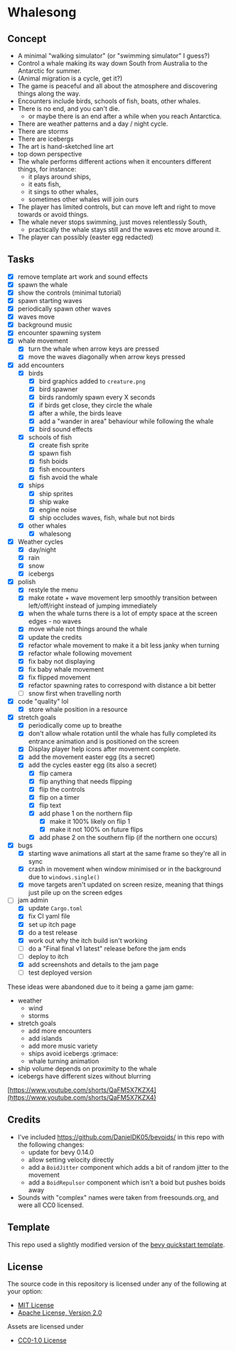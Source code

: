 # Whalesong

## Concept

- A minimal "walking simulator" (or "swimming simulator" I guess?)
- Control a whale making its way down South from Australia to the Antarctic for summer.
- (Animal migration is a cycle, get it?)
- The game is peaceful and all about the atmosphere and discovering things along the way.
- Encounters include birds, schools of fish, boats, other whales.
- There is no end, and you can't die.
  - or maybe there is an end after a while when you reach Antarctica.
- There are weather patterns and a day / night cycle. 
- There are storms
- There are icebergs
- The art is hand-sketched line art
- top down perspective
- The whale performs different actions when it encounters different things, for instance:
  - it plays around ships,
  - it eats fish,
  - it sings to other whales,
  - sometimes other whales will join ours
- The player has limited controls, but can move left and right to move towards or avoid things.
- The whale never stops swimming, just moves relentlessly South,
  - practically the whale stays still and the waves etc move around it.
- The player can possibly (easter egg redacted)


## Tasks

- [x] remove template art work and sound effects
- [x] spawn the whale
- [x] show the controls (minimal tutorial)
- [x] spawn starting waves
- [x] periodically spawn other waves
- [x] waves move
- [x] background music
- [x] encounter spawning system
- [x] whale movement
  - [x] turn the whale when arrow keys are pressed
  - [x] move the waves diagonally when arrow keys pressed
- [x] add encounters
  - [x] birds
    - [x] bird graphics added to `creature.png`
    - [x] bird spawner
    - [x] birds randomly spawn every X seconds
    - [x] if birds get close, they circle the whale
    - [x] after a while, the birds leave
    - [x] add a "wander in area" behaviour while following the whale
    - [x] bird sound effects
  - [x] schools of fish
    - [x] create fish sprite
    - [x] spawn fish
    - [x] fish boids
    - [x] fish encounters
    - [x] fish avoid the whale
  - [x] ships
    - [x] ship sprites
    - [x] ship wake
    - [x] engine noise
    - [x] ship occludes waves, fish, whale but not birds
  - [x] other whales
    - [x] whalesong
- [x] Weather cycles
  - [x] day/night
  - [x] rain
  - [x] snow
  - [x] icebergs
- [x] polish
  - [x] restyle the menu
  - [x] make rotate + wave movement lerp smoothly transition between left/off/right instead of jumping immediately
  - [x] when the whale turns there is a lot of empty space at the screen edges - no waves
  - [x] move whale not things around the whale
  - [x] update the credits
  - [x] refactor whale movement to make it a bit less janky when turning
  - [x] refactor whale following movement
  - [x] fix baby not displaying
  - [x] fix baby whale movement
  - [x] fix flipped movement
  - [x] refactor spawning rates to correspond with distance a bit better
  - [ ] snow first when travelling north
- [x] code "quality" lol
  - [x] store whale position in a resource
- [x] stretch goals
  - [x] periodically come up to breathe
  - [x] don't allow whale rotation until the whale has fully completed its entrance animation and is positioned on the screen
  - [x] Display player help icons after movement complete.
  - [x] add the movement easter egg (its a secret)
  - [x] add the cycles easter egg (its also a secret)
    - [x] flip camera
    - [x] flip anything that needs flipping
    - [x] flip the controls
    - [x] flip on a timer
    - [x] flip text
    - [x] add phase 1 on the northern flip 
      - [x] make it 100% likely on flip 1
      - [x] make it not 100% on future flips
    - [x] add phase 2 on the southern flip (if the northern one occurs)
- [x] bugs
  - [x] starting wave animations all start at the same frame so they're all in sync
  - [x] crash in movement when window minimised or in the background due to `windows.single()`
  - [x] move targets aren't updated on screen resize, meaning that things just pile up on the screen edges
- [ ] jam admin
  - [x] update `Cargo.toml`
  - [x] fix CI yaml file
  - [x] set up itch page
  - [x] do a test release
  - [x] work out why the itch build isn't working
  - [ ] do a "Final final v1 latest" release before the jam ends
  - [ ] deploy to itch
  - [x] add screenshots and details to the jam page
  - [ ] test deployed version

These ideas were abandoned due to it being a game jam game:

  - weather
    - wind
    - storms
  - stretch goals
    - add more encounters
    - add islands
    - add more music variety
    - ships avoid icebergs :grimace:
    - whale turning animation
  - ship volume depends on proximity to the whale
  - icebergs have different sizes without blurring
  
[https://www.youtube.com/shorts/QaFM5X7KZX4](https://www.youtube.com/shorts/QaFM5X7KZX4)

## Credits

- I've included https://github.com/DanielDK05/bevoids/ in this repo with the following changes:
  - update for bevy 0.14.0
  - allow setting velocity directly
  - add a `BoidJitter` component which adds a bit of random jitter to the movement
  - add a `BoidRepulsor` component which isn't a boid but pushes boids away
- Sounds with "complex" names were taken from freesounds.org, and were all CC0 licensed.

## Template

This repo used a slightly modified version of the [bevy quickstart template](https://github.com/TheBevyFlock/bevy_quickstart/).

## License

The source code in this repository is licensed under any of the following at your option:

- [MIT License](./LICENSE-MIT.txt)
- [Apache License, Version 2.0](./LICENSE-Apache-2.0.txt)

Assets are licensed under

- [CC0-1.0 License](./LICENSE-CC0-1.0.txt)
